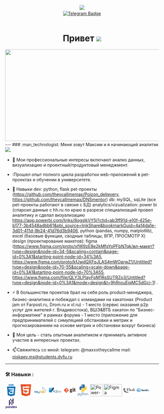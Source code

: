 <div align="center">
  <div id="header"> 
    <img src="https://media0.giphy.com/media/StKiS6x698JAl9d6cx/200w.webp?cid=ecf05e476khfd39cmlup613891idfhyj42p5c14kyfxk1vgq&ep=v1_gifs_trending&rid=200w.webp&ct=g)https://media0.giphy.com/media/StKiS6x698JAl9d6cx/200w.webp?cid=ecf05e476khfd39cmlup613891idfhyj42p5c14kyfxk1vgq&ep=v1_gifs_trending&rid=200w.webp&ct=g"/>
  </div>
  <div id="badges">
    <a href="https://t.me/maxxxtheycallme">
      <img src="https://img.shields.io/badge/Telegram-blue?style=for-the-badge&logo=telegram&logoColor=white" alt="Telegram Badge"/>
    </a>
  </div>
  <div id="badges">
    <img src="https://komarev.com/ghpvc/?username=theycallmemax&style=flat-square&color=blue" alt=""/>
  </div>
  <h1>
    Привет
    <img src="https://media.giphy.com/media/hvRJCLFzcasrR4ia7z/giphy.gif" width="30px"/>
  </h1>
  <div>
    <img src="https://media.giphy.com/media/dWesBcTLavkZuG35MI/giphy.gif" width="600" height="300"/>
  </div>
  
</div>
---
### :man_technologist:
Меня зовут Максим и я начинающий аналитик <img src="https://media.giphy.com/media/WUlplcMpOCEmTGBtBW/giphy.gif" width="30">.

- :telescope: Мои профессиональные интересы включают анализ данных, визуализацию и проектный/продуктовый менеджмент.

- :Прошел опыт полного цикла разработки web-приложений в pet-проектах и обучении в университете.

- :seedling: Навыки
      dev: python, flask pet-проекты (https://github.com/theycallmemax/Poizon_delievery, https://github.com/theycallmemax/DNSmentor)
      db: mySQL, sqLite (все pet-проекты работают в связке с БД)
      analytics/vizualization: power bi (спарсил данные с hh.ru по краю в разрезе специализаций провел аналитику и сделал визуализацию https://app.powerbi.com/links/8ogslkVY5j?ctid=ab3ff91d-e10f-425e-b177-3b4548adbb61&pbi_source=linkShare&bookmarkGuid=4a14da1e-3d01-411d-9b24-41d76d3b9406, python (pandas, numpy, matplotlib), excel (базовые функции, сводные таблицы, ВПР, ПРОСМОТР X)
      design (проектирование макетов): figma (https://www.figma.com/proto/xfW9zE8e2kMfsYoPFbN7qk/вл-макет?type=design&node-id=34-5&scaling=contain&page-id=0%3A1&starting-point-node-id=34%3A5, https://www.figma.com/proto/kfJwdQXFqJLAS4mWOarwZ1/Untitled?type=design&node-id=70-55&scaling=scale-down&page-id=0%3A1&starting-point-node-id=70%3A55, https://www.figma.com/file/QLY3LPIayFpM1RsSUTRZo3/Untitled?type=design&node-id=0%3A1&mode=design&t=9hRrouEjqMC5dGcj-1) .
    
- :zap: В большинстве проектов брал на себя роль product-менеджера, бизнес-аналитика и побеждал с командами на хакатонах (Product jam от Farpost.ru, Drom.ru и vl.ru) - 1 место (сервис оказания p2p услуг для жителей г. Владивостока), ВШЭ&ВТБ хакатон по "Бизнес-информатике" в рамках форума - 1 место (приложение для предпринимателей с симуляцией обстановки и метрик и прогнозированием на основе метрик и обстановки вокруг бизнеса)
  
- 🚀 Моя цель - стать опытным аналитиком и принимать активное участие в интересных проектах.

- :mailbox:Свяжитесь со мной:
  telegram: @maxxxtheycallme
  mail: piskaev.ms@students.dvfu.ru
  
---
### :hammer_and_wrench: Навыки :
<div>
  <img src="https://github.com/devicons/devicon/blob/master/icons/css3/css3-plain-wordmark.svg"  title="CSS" alt="CSS" width="40" height="40"/>&nbsp;
  <img src="https://github.com/devicons/devicon/blob/master/icons/html5/html5-original.svg" title="HTML" alt="HTML" width="40" height="40"/>&nbsp;
  <img src="https://github.com/devicons/devicon/blob/master/icons/mysql/mysql-original-wordmark.svg" title="MySQL"  alt="MySQL" width="40" height="40"/>&nbsp;
   <img src="https://github.com/devicons/devicon/blob/master/icons/sqlite/sqlite-original-wordmark.svg" title="sqLite"  alt="MySQL" width="40" height="40"/>&nbsp;
  <img src="https://github.com/devicons/devicon/blob/master/icons/git/git-original-wordmark.svg" title="Git" **alt="Git" width="40" height="40"/>
   <img src="https://github.com/devicons/devicon/blob/master/icons/python/python-original-wordmark.svg" title="Python" **alt="Python" width="40" height="40"/>
   <img src="https://cdn2.specialist.ru/Content/Image/News/Small/powerbi-sem_sm.png" title="Power-BI" **alt="Power-BI" width="40" height="40"/>
  <img src="https://cdn.icon-icons.com/icons2/2699/PNG/512/figma_logo_icon_171159.png" title="Figma" **alt="Figma" width="60" height="40"/>
   <img src="https://github.com/devicons/devicon/blob/master/icons/flask/flask-original-wordmark.svg" title="Flask" **alt="Flask" width="40" height="40"/>
  <img src="https://github.com/devicons/devicon/blob/master/icons/numpy/numpy-original-wordmark.svg" title="Numpy" **alt="Numpy" width="40" height="40"/>
  <img src="https://github.com/devicons/devicon/blob/master/icons/pandas/pandas-original-wordmark.svg" title="Pandas" **alt="Pandas" width="40" height="40"/>
</div>
  
